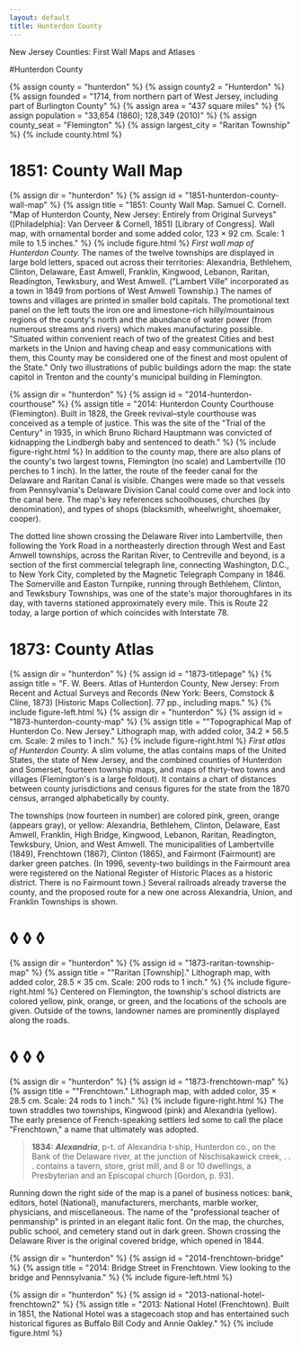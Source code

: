 ```yaml
---
layout: default
title: Hunterdon County
---
```


<p class="type">New Jersey Counties: First Wall Maps and Atlases</p>

#Hunterdon County

{% assign county = "hunterdon" %}
{% assign county2 = "Hunterdon" %}
{% assign founded = "1714, from northern part of West Jersey, including part of Burlington County" %}
{% assign area = "437 square miles" %}
{% assign population = "33,654 (1860); 128,349 (2010)" %}
{% assign county_seat = "Flemington" %}
{% assign largest_city = "Raritan Township" %}
{% include county.html %}

<h1 class="fancy">1851: County Wall Map</h1>

{% assign dir = "hunterdon" %}
{% assign id = "1851-hunterdon-county-wall-map" %}
{% assign title = "1851: County Wall Map. Samuel C. Cornell. &quot;Map of Hunterdon County, New Jersey: Entirely from Original Surveys&quot; ([Philadelphia]: Van Derveer & Cornell, 1851) [Library of Congress]. Wall map, with ornamental border and some added color, 123 × 92 cm. Scale: 1 mile to 1.5 inches." %}
{% include figure.html %}
_First wall map of Hunterdon County._ The names of the twelve townships are displayed in large bold letters, spaced out across their territories: Alexandria, Bethlehem, Clinton, Delaware, East Amwell, Franklin, Kingwood, Lebanon, Raritan, Readington, Tewksbury, and West Amwell. ("Lambert Ville" incorporated as a town in 1849 from portions of West Amwell Township.) The names of towns and villages are printed in smaller bold capitals. The promotional text panel on the left touts the iron ore and limestone–rich hilly/mountainous regions of the county's north and the abundance of water power (from numerous streams and rivers) which makes manufacturing possible. "Situated within convenient reach of two of the greatest Cities and best markets in the Union and having cheap and easy communications with them, this County may be considered one of the finest and most opulent of the State." Only two illustrations of public buildings adorn the map: the state capitol in Trenton and the county's municipal building in Flemington.

{% assign dir = "hunterdon" %}
{% assign id = "2014-hunterdon-courthouse" %}
{% assign title = "2014: Hunterdon County Courthouse (Flemington). Built in 1828, the Greek revival–style courthouse was conceived as a temple of justice. This was the site of the &quot;Trial of the Century&quot; in 1935, in which Bruno Richard Hauptmann was convicted of kidnapping the Lindbergh baby and sentenced to death." %}
{% include figure-right.html %}
In addition to the county map, there are also plans of the county's two largest towns, Flemington (no scale) and Lambertville (10 perches to 1 inch). In the latter, the route of the feeder canal for the Delaware and Raritan Canal is visible. Changes were made so that vessels from Pennsylvania's Delaware Division Canal could come over and lock into the canal here. The map's key references schoolhouses, churches (by denomination), and types of shops (blacksmith, wheelwright, shoemaker, cooper).

The dotted line shown crossing the Delaware River into Lambertville, then following the York Road in a northeasterly direction through West and East Amwell townships, across the Raritan River, to Centreville and beyond, is a section of the first commercial telegraph line, connecting Washington, D.C., to New York City, completed by the Magnetic Telegraph Company in 1846. The Somerville and Easton Turnpike, running through Bethlehem, Clinton, and Tewksbury Townships, was one of the state's major thoroughfares in its day, with taverns stationed approximately every mile. This is Route 22 today, a large portion of which coincides with Interstate 78.

<h1 class="fancy">1873: County Atlas</h1>

{% assign dir = "hunterdon" %}
{% assign id = "1873-titlepage" %}
{% assign title = "F. W. Beers. Atlas of Hunterdon County, New Jersey: From Recent and Actual Surveys and Records (New York: Beers, Comstock & Cline, 1873) [Historic Maps Collection]. 77 pp., including maps." %}
{% include figure-left.html %}
{% assign dir = "hunterdon" %}
{% assign id = "1873-hunterdon-county-map" %}
{% assign title = "&quot;Topographical Map of Hunterdon Co. New Jersey.&quot; Lithograph map, with added color, 34.2 × 56.5 cm. Scale: 2 miles to 1 inch." %}
{% include figure-right.html %}
_First atlas of Hunterdon County._ A slim volume, the atlas contains maps of the United States, the state of New Jersey, and the combined counties of Hunterdon and Somerset, fourteen township maps, and maps of thirty-two towns and villages (Flemington's is a large foldout). It contains a chart of distances between county jurisdictions and census figures for the state from the 1870 census, arranged alphabetically by county.

The townships (now fourteen in number) are colored pink, green, orange (appears gray), or yellow: Alexandria, Bethlehem, Clinton, Delaware, East Amwell, Franklin, High Bridge, Kingwood, Lebanon, Raritan, Readington, Tewksbury, Union, and West Amwell. The municipalities of Lambertville (1849), Frenchtown (1867), Clinton (1865), and Fairmont (Fairmount) are darker green patches. (In 1996, seventy-two buildings in the Fairmount area were registered on the National Register of Historic Places as a historic district. There is no Fairmount town.) Several railroads already traverse the county, and the proposed route for a new one across Alexandria, Union, and Franklin Townships is shown.

<h1 class="fancy nobg">◊ ◊ ◊</h1>

{% assign dir = "hunterdon" %}
{% assign id = "1873-raritan-township-map" %}
{% assign title = "&quot;Raritan [Township].&quot; Lithograph map, with added color, 28.5 × 35 cm. Scale: 200 rods to 1 inch." %}
{% include figure-right.html %}
Centered on Flemington, the township's school districts are colored yellow, pink, orange, or green, and the locations of the schools are given. Outside of the towns, landowner names are prominently displayed along the roads.

<h1 class="fancy nobg">◊ ◊ ◊</h1>

{% assign dir = "hunterdon" %}
{% assign id = "1873-frenchtown-map" %}
{% assign title = "&quot;Frenchtown.&quot; Lithograph map, with added color, 35 × 28.5 cm. Scale: 24 rods to 1 inch." %}
{% include figure-right.html %}
The town straddles two townships, Kingwood (pink) and Alexandria (yellow). The early presence of French-speaking settlers led some to call the place "Frenchtown," a name that ultimately was adopted.

>**1834:** _**Alexandria**_, p-t. of Alexandria t-ship, Hunterdon co., on the Bank of the Delaware river, at the junction of Nischisakawick creek, . . . contains a tavern, store, grist mill, and 8 or 10 dwellings, a Presbyterian and an Episcopal church [Gordon, p. 93].

Running down the right side of the map is a panel of business notices: bank, editors, hotel (National), manufacturers, merchants, marble worker, physicians, and miscellaneous. The name of the "professional teacher of penmanship" is printed in an elegant italic font. On the map, the churches, public school, and cemetery stand out in dark green. Shown crossing the Delaware River is the original covered bridge, which opened in 1844.

{% assign dir = "hunterdon" %}
{% assign id = "2014-frenchtown-bridge" %}
{% assign title = "2014: Bridge Street in Frenchtown. View looking to the bridge and Pennsylvania." %}
{% include figure-left.html %}

{% assign dir = "hunterdon" %}
{% assign id = "2013-national-hotel-frenchtown2" %}
{% assign title = "2013: National Hotel (Frenchtown). Built in 1851, the National Hotel was a stagecoach stop and has entertained such historical figures as Buffalo Bill Cody and Annie Oakley." %}
{% include figure.html %}